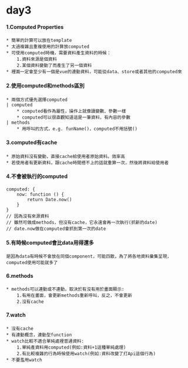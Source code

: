 # day3

#### 1.Computed Properties
    * 簡單的計算可以放在template
    * 太過複雜且重複使用的計算放computed
    * 可使用computed時機，需要資料產生資料的時候：
        1.資料來源是個資料
        2.某個資料變動了而產生了另一個資料
    * 裡面一定會至少有一個是vue的連動資料，可能從data、store或者其他的computed來

#### 2.使用computed和methods區別
    * 兩個方式優先選擇computed
    | computed
        * computed看作為屬性，操作上就像讀變數、參數一樣
        * computed可以很直觀知道這是一筆資料，有內容的參數
    | methods
        * 用呼叫的方式，e.g. funName()，computed不用括號()

#### 3.computed有cache
    * 原始資料沒有變動，直接cache給使用者原始資料。效率高
    * 若使用者有更新資料，跟cache時間搭不上的話就重算一次，然後將資料給使用者

#### 4.不會被執行的computed
    computed: {
        now: function () {
            return Date.now()
        }
    }
    // 因為沒有來源資料
    // 雖然可做成methods，但沒有cache，它永遠會再一次執行(抓新的date)
    // date.now做在computed會抓到第一次的date

#### 5.有時候computed會比data用得還多
    是因為data有時候不會放在同個component，可能四散，為了將各地資料彙集呈現，computed使用可能就多了

#### 6.methods
    * methods可以連動或不連動，取決於有沒有用於畫面顯示:
        1.有用在畫面，會更新methods重新呼叫，反之，不會更新
        2.沒有cache

#### 7.watch
    * 沒有cache
    * 有連動概念，連動型function
    * watch比較不適合單純處裡普通資料:
        1.單純產資料用computed(例如:資料+1這種單純處理)
        2.有比較複雜的行為時候使用watch(例如:資料改變了打Api這個行為)
    * 不要濫用watch

